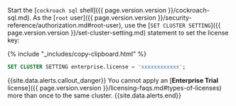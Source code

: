 Start the [`cockroach sql` shell]({{ page.version.version }}/cockroach-sql.md). As the [`root` user]({{ page.version.version }}/security-reference/authorization.md#root-user), use the [`SET CLUSTER SETTING`]({{ page.version.version }}/set-cluster-setting.md) statement to set the license key:

{% include "_includes/copy-clipboard.html" %}
~~~ sql
SET CLUSTER SETTING enterprise.license = 'xxxxxxxxxxxx';
~~~

{{site.data.alerts.callout_danger}}
You cannot apply an [**Enterprise Trial** license]({{ page.version.version }}/licensing-faqs.md#types-of-licenses) more than once to the same cluster.
{{site.data.alerts.end}}
